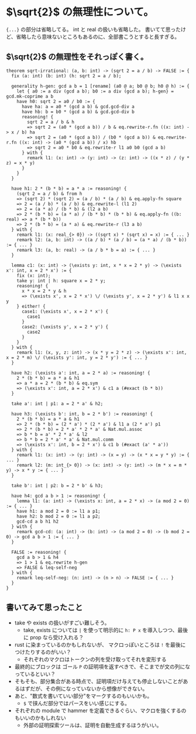 # $\sqrt{2}$ の無理性について。
`{...}` の部分は省略してる。
int と real の扱いも省略した。
書いてて思ったけど、省略したら意味ないところもあるのに、全部書こうとすると長すぎる。

## $\sqrt{2}$ の無理性をそれっぽく書く。
```
theorem sqrt-irrational: (a, b: int) -> (sqrt 2 = a / b) -> FALSE := {
  fix (a: int) (b: int) (h: sqrt 2 = a / b);

  generality h-gen: gcd a b = 1 [rename] (a0 @ a; b0 @ b; h0 @ h) := {
    let { a0 := a div (gcd a b); b0 := a div (gcd a b); h-gen} = gcd.mk-coprime a b
    have h0: sqrt 2 = a0 / b0 := {
      have ha: a = a0 * (gcd a b) & gcd.gcd-div a
      have hb: b = b0 * (gcd a b) & gcd.gcd-div b
      reasoning! {
        sqrt 2 = a / b & h
        => sqrt 2 = (a0 * (gcd a b)) / b & eq.rewrite-r.fn ((x: int) -> x / b) ha
        => sqrt 2 = (a0 * (gcd a b)) / (b0 * (gcd a b)) & eq.rewrite-r.fn ((x: int) -> (a0 * (gcd a b)) / x) hb
        => sqrt 2 = a0 * b0 & eq.rewrite-r l1 a0 b0 (gcd a b)
      } with {
        remark l1: (x: int) -> (y: int) -> (z: int) -> ((x * z) / (y * z) = x * y)
      }
    }
  }

  have h1: 2 * (b * b) = a * a := reasoning! {
    (sqrt 2 = a / b) & from h
    => (sqrt 2) * (sqrt 2) = (a / b) * (a / b) & eq.apply-fn square
    => 2 = (a / b) * (a / b) & eq.rewrite-l (l1 2)
    => 2 = (a * a) / (b * b) & (l2 a b)
    => 2 * (b * b) = (a * a) / (b * b) * (b * b) & eq.apply-fn ((b: real) => a * (b * b))
    => 2 * (b * b) = (a * a) & eq.rewrite-r (l3 a b)
  } with {
    remark l1: (x: real_{> 0}) -> ((sqrt x) * (sqrt x) = x) := { ... }
    remark l2: (a, b: int) -> ((a / b) * (a / b) = (a * a) / (b * b)) := { ... }
    remark l3: (a, b: real) -> (a / b * b = a) := { ... }
  }

  lemma c1: (x: int) -> (\exists y: int, x * x = 2 * y) -> (\exists x': int, x = 2 * x') := {
    fix (x: int);
    take y: int | h: square x = 2 * y;
    reasoning! {
      x * x = 2 * y & h
      => (\exists x', x = 2 * x') \/ (\exists y', x = 2 * y') & l1 x x y
    } either! {
      case1: (\exists x', x = 2 * x') {
        case1
      }
      case2: (\exists y', x = 2 * y') {
        case2
      }
    }
  } with {
    remark l1: (x, y, z: int) -> (x * y = 2 * z) -> (\exists x': int, x = 2 * m) \/ (\exists y': int, y = 2 * y') := { ... }
  }

  have h2: (\exists a': int, a = 2 * a) := reasoning! {
    2 * (b * b) = a * a & h1
    => a * a = 2 * (b * b) & eq.sym
    => (\exists x': int, a = 2 * x') & c1 a (#exact (b * b))
  }

  take a': int | p1: a = 2 * a' & h2;

  have h3: (\exists b': int, b = 2 * b') := reasoning! {
    2 * (b * b) = a * a & h1
    => 2 * (b * b) = (2 * a') * (2 * a') & l1 a (2 * a') p1
    => 2 * (b * b) = 2 * a' * 2 * a' & Nat.mul.assoc
    => b * b = a' * 2 * a' & l2
    => b * b = 2 * a' * a' & Nat.mul.comm
    => (\exists x': int, b = 2 * x') & c1 b (#exact (a' * a'))
  } with {
    remark l1: (x: int) -> (y: int) -> (x = y) -> (x * x = y * y) := { ... }
    remark l2: (m: int_{> 0}) -> (x: int) -> (y: int) -> (m * x = m * y) -> x * y := { ... }
  }

  take b': int | p2: b = 2 * b' & h3;

  have h4: gcd a b > 1 := reasoning! {
    lemma l1: (a: int) -> (\exists x: int, a = 2 * x) -> (a mod 2 = 0) := { ... }
    have h1: a mod 2 = 0 := l1 a p1;
    have h2: b mod 2 = 0 := l1 a p2;
    gcd-cd a b h1 h2
  } with {
    remark gcd-cd: (a: int) -> (b: int) -> (a mod 2 = 0) -> (b mod 2 = 0) -> gcd a b > 1 := { ... }
  }

  FALSE := reasoning! {
    gcd a b > 1 & h4
    => 1 > 1 & eq.rewrite h-gen
    => FALSE & leq-self-neg
  } with {
    remark leq-self-neg: (n: int) -> (n > n) -> FALSE := { ... }
  }
}
```
## 書いてみて思ったこと
- take や exists の扱いがすごい難しそう。
  - take, exists については `|` を使って明示的に `h: P x` を導入しつつ、最後に prop なら受け入れる？
- rust に染まっているのかもしれないが、 マクロっぽいところは `!` を最後につけたりするのがいい？
  - それぞれのマクロはトークンの列を受け取ってそれを変形する
- 最終的にブロックは ゴール `P` の証明項を返すべきで、そこまでが文の列になっているといい？
- そもそも、部分集合がある時点で、証明項だけ与えても停止しないことがあるはずだが、その例になっていないから想像ができない。
- あと、"数式を書いていい部分"をマークするのもいいかも。
  - `$` で挟んだ部分ではパースをいい感じにする。
- それぞれの module で hammer を定義できるぐらい、マクロを強くするのもいいのかもしれない
  - 外部の証明探索ツールは、証明を自動生成するほうがいい。
